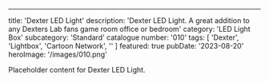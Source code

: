 ---
title: 'Dexter LED Light'
description: 'Dexter LED Light. A great addition to any Dexters Lab fans game room office or bedroom'
category: 'LED Light Box'
subcategory: 'Standard'
catalogue number: '010'
tags: [
    'Dexter', 
    'Lightbox', 
    'Cartoon Network', 
    ''
    ]
featured: true
pubDate: '2023-08-20'
heroImage: '/images/010.png'

Placeholder content for Dexter LED Light.